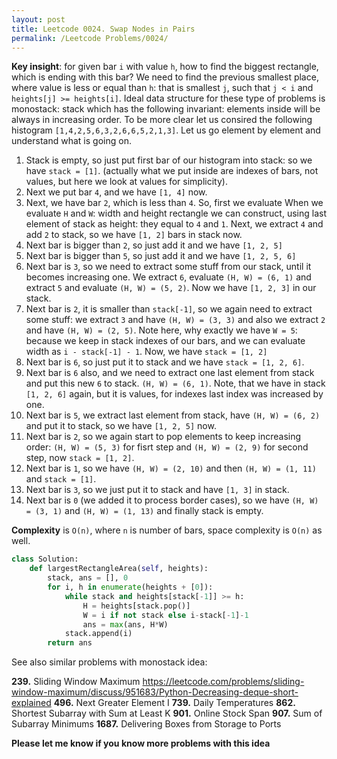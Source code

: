 ```yaml
---
layout: post
title: Leetcode 0024. Swap Nodes in Pairs
permalink: /Leetcode Problems/0024/
---
```


**Key insight**: for given bar `i` with value `h`, how to find the biggest rectangle, which is ending with this bar?  We need to find the previous smallest place, where value is less or equal than `h`: that is smallest `j`, such that `j < i` and `heights[j] >= heights[i]`. Ideal data structure for these type of problems is monostack: stack which has the following invariant: elements inside will be always in increasing order. To be more clear let us consired the following histogram `[1,4,2,5,6,3,2,6,6,5,2,1,3]`. Let us go element by element and understand what is going on.

1. Stack is empty, so just put first bar of our histogram into stack: so we have `stack = [1]`. (actually what we put inside are indexes of bars, not values, but here we look at values for simplicity).
2. Next we put bar `4`, and we have `[1, 4]` now. 
3. Next, we have bar `2`, which is less than `4`. So, first we evaluate When we evaluate `H` and `W`: width and height rectangle we can construct, using last element of stack as height: they equal to `4` and `1`. Next, we extract `4` and add `2` to stack, so we have `[1, 2]` bars in stack now.
4. Next bar is bigger than `2`, so just add it and we have `[1, 2, 5]`
5. Next bar is bigger than `5`, so just add it and we have `[1, 2, 5, 6]`
6. Next bar is `3`, so we need to extract some stuff from our stack, until it becomes increasing one. We extract `6`, evaluate `(H, W) = (6, 1)` and extract `5` and evaluate `(H, W) = (5, 2)`. Now we have `[1, 2, 3]` in our stack.
7. Next bar is `2`, it is smaller than `stack[-1]`, so we again need to extract some stuff: we extract `3` and have  `(H, W) = (3, 3)` and also we extract `2` and have  `(H, W) = (2, 5)`. Note here, why exactly we have `W = 5`: because we keep in stack indexes of our bars, and we can evaluate width as `i - stack[-1] - 1`. Now, we have `stack = [1, 2]`
8. Next bar is `6`, so just put it to stack and we have `stack = [1, 2, 6]`.
9. Next bar is `6` also, and we need to extract one last element from stack and put this new `6` to stack. `(H, W) = (6, 1)`. Note, that we have in stack `[1, 2, 6]` again, but it is values, for indexes last index was increased by one.
10. Next bar is `5`, we extract last element from stack, have `(H, W) = (6, 2)` and put it to stack, so we have `[1, 2, 5]` now.
11. Next bar is `2`, so we again start to pop elements to keep increasing order: `(H, W) = (5, 3)` for fisrt step and `(H, W) = (2, 9)` for second step, now `stack = [1, 2]`.
12. Next bar is `1`, so we have `(H, W) = (2, 10)` and then `(H, W) = (1, 11)` and `stack = [1]`.
13. Next bar is `3`, so we just put it to stack and have `[1, 3]` in stack.
14. Next bar is `0` (we added it to process border cases), so we have `(H, W) = (3, 1)` and `(H, W) = (1, 13)` and finally stack is empty.

**Complexity** is `O(n)`, where `n` is number of bars, space complexity is `O(n)` as well.

```python
class Solution:
    def largestRectangleArea(self, heights):
        stack, ans = [], 0
        for i, h in enumerate(heights + [0]):
            while stack and heights[stack[-1]] >= h:
                H = heights[stack.pop()]
                W = i if not stack else i-stack[-1]-1
                ans = max(ans, H*W)
            stack.append(i)
        return ans
```

See also similar problems with monostack idea:

**239.** Sliding Window Maximum https://leetcode.com/problems/sliding-window-maximum/discuss/951683/Python-Decreasing-deque-short-explained
**496.** Next Greater Element I
**739.** Daily Temperatures
**862.** Shortest Subarray with Sum at Least K
**901.** Online Stock Span
**907.** Sum of Subarray Minimums
**1687.** Delivering Boxes from Storage to Ports

**Please let me know if you know more problems with this idea**